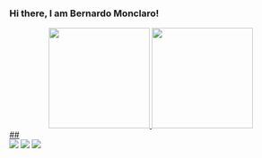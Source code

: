 ### Hi there, I am Bernardo Monclaro!
<div align="center">
  <a href="https://github.com/bernardomonclaro">
  <img height="180em" src="https://github-readme-stats.vercel.app/api/top-langs/?username=bernardomonclaro&layout=compact&langs_count=7&theme=tokyonight"/>
  <img height="180em" src="https://github-readme-stats.vercel.app/api?username=bernardomonclaro&show_icons=true&theme=tokyonight&include_all_commits=true&count_private=true"/>
</div>
  ##
<div> 
  <a href="https://instagram.com/bernardomonclaro" target="_blank"><img src="https://img.shields.io/badge/-Instagram-%23E4405F?style=for-the-badge&logo=instagram&logoColor=white" target="_blank"></a>
  <a href = "mailto:bernardomonclaro@gmail.com"><img src="https://img.shields.io/badge/-Gmail-%23333?style=for-the-badge&logo=gmail&logoColor=white" target="_blank"></a>
  <a href="https://www.linkedin.com/in/bernardomonclaro/" target="_blank"><img src="https://img.shields.io/badge/-LinkedIn-%230077B5?style=for-the-badge&logo=linkedin&logoColor=white" target="_blank"></a>
</div>
